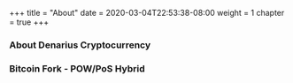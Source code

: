 +++
title = "About"
date = 2020-03-04T22:53:38-08:00
weight = 1
chapter = true
+++
### About Denarius Cryptocurrency

### Bitcoin Fork - POW/PoS Hybrid
